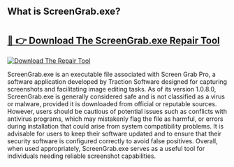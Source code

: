 ## What is ScreenGrab.exe? 

# <h2><a href="https://exedetect.com/download.php?ScreenGrab.exe">🔗 👉 Download The ScreenGrab.exe Repair Tool</a></h2>

[![Download The Repair Tool](https://exedetect.com/download-button.jpg)](https://exedetect.com/download.php?ScreenGrab.exe)

ScreenGrab.exe is an executable file associated with Screen Grab Pro, a software application developed by Traction Software designed for capturing screenshots and facilitating image editing tasks. As of its version 1.0.8.0, ScreenGrab.exe is generally considered safe and is not classified as a virus or malware, provided it is downloaded from official or reputable sources. However, users should be cautious of potential issues such as conflicts with antivirus programs, which may mistakenly flag the file as harmful, or errors during installation that could arise from system compatibility problems. It is advisable for users to keep their software updated and to ensure that their security software is configured correctly to avoid false positives. Overall, when used appropriately, ScreenGrab.exe serves as a useful tool for individuals needing reliable screenshot capabilities.